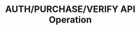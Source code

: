 ---
title: AUTH/PURCHASE/VERIFY API Operation
position_number: 4
type: post
description: AUTH/PURCHASE/VERIFY API Request

parameters:
  - name: merchantId
    Datatype: Integer(18)
    Mandatory?: mandatory
    Description: The identifier for the merchant in the IPG Gateway provided at on-boarding
  - name: token
    Datatype: String (40)
    Mandatory?: mandatory
    Description: Session Token received in the Session Token Response - Processed
  - name: freeText
    Datatype: String (200)
    Mandatory?: optional
    Description: A free text field for use by the merchant that is returned in the Transaction Result Call (see IPG Gateway - 6 - TRANSACTION RESULT CALL), can be used if not supplied in the Session Token Request
  - name: customerId
    Datatype: String (20)
    Mandatory?: conditional
    Description: Customer identifier in the merchant system, or the value generated by the IPG Gateway in a previous original payment transaction using the payment card or method. The value is used to validate that the payment card token is for the correct customer.  If the customerId value is not the same held against the payment card token in the IPG Gateway database a Auth/Purchase/Verify Response – Not Processed (section 2.4) is returned. This must be the value supplied in or by the TOKENIZE API Operation.  The value is used to validate that the payment card token is for the correct customer.•	Mandatory for payment cards method •	Must not be supplied if quickSale = TRUE •	Optional for alternative payment methods. If the parameter is omitted or no value is provided for a first time use of the payment card, the IPG Gateway will generate a value, which will be stored internally against the payment method and returned in the Auth/Purchase/Verify Response – Processed (section 2.3). Condition- Mandatory, if not received in the Session Token Request (section 1.1), otherwise ignored.
  - name: customerIPAddress
    Datatype: String (39)
    Mandatory?: conditional
    Description: Customer IP address from where purchase is made. Only IPv4 supported Condition - Mandatory, if not received in the Session Token Request (section 1.1), otherwise ignored
  - name: fraudToken
    Datatype: String (50)
    Mandatory?: optional
    Description: Antifraud token. If an antifraud tool has been executed before an analysis identifier is required by payment acquirer. Mandatory for transactions conducted in LATAM countries, and only when the merchant wishes the transaction to be conducted as direct integration (server-to-server), as opposed to browser-redirection based integration.
  - name: paymentSolutionId
    Datatype: Integer (18)
    Mandatory?: conditional
    Description: Payment solution identifier in the IPG Gateway. Condition- Mandatory, if not received in the Session Token Request (section 1.1), otherwise ignored.
  - name: setOneClickValueSettingForCard
    Datatype: Boolean
    Mandatory?: optional
    Description: If TRUE flags that the cardholder wishes to save the card stored in the specinCreditCardToken parameter for future OneClick transactions. Must be TRUE if the payment card is to be saved. Note - the card will only be available for use as a OneClick Payment Method, if the current transaction is successful.  Otherwise, the payment card will not be available in the future.  The customer will have to make another transaction that is successful.
  - name: specinCreditCardCVV
    Datatype: String(5)
    Mandatory?: conditional
    Description: Credit card CVV, if payment solution is credit card through the ECOM channel. Condition - Mandatory, if not received in the Session Token Request (section 1.1), otherwise ignored.
  - name: specinCreditCardToken
    Datatype: String (100)
    Mandatory?: conditional
    Description: The payment card token received in the TOKENIZE API Operation, see IPG Gateway – 1 – TOKENIZE Condition - Mandatory, if not received in the Session Token Request (section 1.1), otherwise ignored
  - name: specinCreditCardToken
    Datatype: String (100)
    Mandatory?: conditional
    Description: The payment card token received in the TOKENIZE API Operation, see IPG Gateway – 1 – TOKENIZE Condition - Mandatory, if not received in the Session Token Request (section 1.1), otherwise ignored
  - name: ipPlanId
    Datatype: String (7)
    Mandatory?: optional
    Description: The Plan ID of the chosen Instalments Plan. If not included in the context of Instalments Plans, the API Operation will be treated as a normal single purchase transaction. Only used by merchants from the EVO MX Sales Channel




left_code_blocks:
  - code_block: |-
      $ .post("https://apiuat.test.boipapaymentgateway.com/token?"> {
         merchantId=1111111&token=abcde12345abcde12345}
    title: verify request
    language: javascript
  - code_block: |-
      $ .post("https://apiuat.test.boipapaymentgateway.com/token?"> {“result”:”success”,"merchantId":111111,"merchantTxId":"abc123","txId":"123","acquirerTxId":"0009312","amount":12.50,"currency":"GBP","customerId":"mgn456","action":"PURCHASE","pan":"45ae201ghy23498FjMj701","brandId":3,"paymentSolutionId":500,"freeText":"Added+10%+discount+on+the+item","language":"en","acquirerAmount":16.7,"acquirerCurrency":"EUR","paymentSolutionDetails":{“authCode”:"1234"},”status”:”NOT_SET_FOR_CAPTURE”}
    title: redirection response
    language: javascript
right_code_blocks:
  - code_block: |2-
      {
          "result": "redirection",
          "merchantId": "111111",
          "merchantTxId":"abc123",
          "txId":"123",
          "redirectionUrl":"https://mpi.bank.com/123123123-abc-123123123"
      }
    title: Redirection
    language: json
  - code_block: |2-
      {
          "result": "failure",
          "resultId": "7433a8d6-caea-40e6-a6eb-90c11dad61b",
          "additionalDetails": {},
          "errors": [
            {
               "messageCode": "field.nonempty",
               "fieldName": "action"
            }
          ],
          "processingTime": 2
      }
    title: Error
    language: json
---